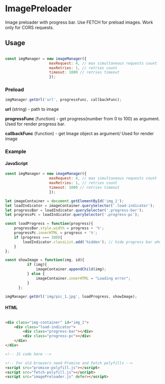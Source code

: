 # ImagePreloader

Image preloader with progress bar.
Use FETCH for preload images. Work only for CORS requests.

[Demo]:http://this.drinkins.com/image-preloader/

## Usage

```javascript

const imgManager = new imageManager({
                    maxRequest: 4, // max simultaneous requests count
                    maxRetries: 1, // retries count
                    timeout: 1000 // retries timeout
                    });


```

### Preload

```javascript
imgManager.getUrl('url', progressFunc, callbackFunc);
```

**url** (string) -  path to image

**progressFunc** (function) - get progress(number from 0 to 100) as argument. Used for render progress bar.

**callbackFunc** (function) - get Image object as argument/ Used for render image

### Example

#### JavaScript

```javascript
const imgManager = new imageManager({
                    maxRequest: 4, // max simultaneous requests count
                    maxRetries: 1, // retries count
                    timeout: 1000 // retries timeout
                    });

let imageContainer = document.getElementById('img_1');
let loadIndicator = imageContainer.querySelector('.load-indicator');
let progressBar = loadIndicator.querySelector('.progress-bar');
let progressPc = loadIndicator.querySelector('.progress-pc');

const loadProgress = function(progress){
    progressBar.style.width = progress + '%';
    progressPc.innerHTML = progress + '%';
    if (progress === 100){
        loadIndicator.classList.add('hidden'); // hide progress bar when 100%
    }
};

const showImage = function(img, id){
          if (img){
              imageContainer.appendChild(img);
          } else {
              imageContainer.innerHTML = "Loading error";
          }
      };

imgManager.getUrl('img/pic_1.jpg', loadProgress, showImage);

```

#### HTML

```html

<div class="img-container" id="img_1">
    <div class="load-indicator">
        <div class="progress-bar"></div>
        <div class="progress-pc"></div>
    </div>
</div>

<!-- JS code here -->

<!-- For old browsers need Promise and Fetch polyfills -->
<script src="promise-polyfill.js"></script>
<script src="fetch-polyfill.js"></script>
<script src="imagePreloader.js" defer></script>
```
